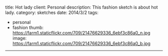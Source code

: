 title: Hot lady
client: Personal
description: This fashion sketch is about hot lady.
category: sketches
date: 2014/3/2
tags: 
- personal
- fashion
thumb: https://farm1.staticflickr.com/709/21476629336_6ebf3c86a0_n.jpg
image: https://farm1.staticflickr.com/709/21476629336_6ebf3c86a0_b.jpg
---

